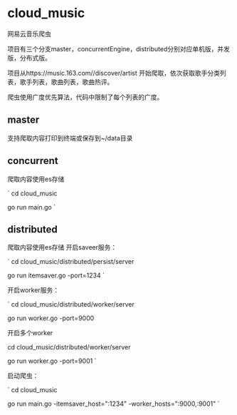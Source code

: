 # cloud_music
网易云音乐爬虫

项目有三个分支master，concurrentEngine，distributed分别对应单机版，并发版，分布式版。

项目从https://music.163.com//discover/artist 开始爬取，依次获取歌手分类列表，歌手列表，歌曲列表，歌曲热评。

爬虫使用广度优先算法，代码中限制了每个列表的广度。

## master
支持爬取内容打印到终端或保存到~/data目录
## concurrent
爬取内容使用es存储

`
cd cloud_music

go run main.go
`
## distributed
爬取内容使用es存储
开启saveer服务：

`
cd cloud_music/distributed/persist/server

go run itemsaver.go -port=1234
`

开启worker服务：

`
cd cloud_music/distributed/worker/server

go run worker.go -port=9000

开启多个worker

cd cloud_music/distributed/worker/server

go run worker.go -port=9001
`

启动爬虫：

`
cd cloud_music

go run main.go -itemsaver_host=":1234" -worker_hosts=":9000,:9001"
`
